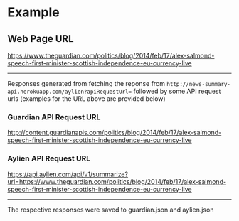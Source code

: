 # Example

## Web Page URL

https://www.theguardian.com/politics/blog/2014/feb/17/alex-salmond-speech-first-minister-scottish-independence-eu-currency-live

---

Responses generated from fetching the reponse from `http://news-summary-api.herokuapp.com/aylien?apiRequestUrl=` followed by some API request urls (examples for the URL above are provided below)

### Guardian API Request URL

http://content.guardianapis.com/politics/blog/2014/feb/17/alex-salmond-speech-first-minister-scottish-independence-eu-currency-live

### Aylien API Request URL

https://api.aylien.com/api/v1/summarize?url=https://www.theguardian.com/politics/blog/2014/feb/17/alex-salmond-speech-first-minister-scottish-independence-eu-currency-live

---

The respective responses were saved to guardian.json and aylien.json
